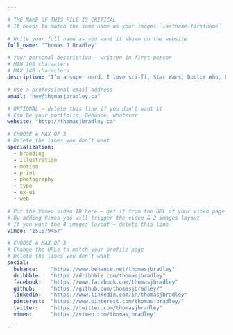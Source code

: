 ```yaml
---

# THE NAME OF THIS FILE IS CRITICAL
# It needs to match the same name as your images `lastname-firstname`

# Write your full name as you want it shown on the website
full_name: "Thomas J Bradley"

# Your personal description — written in first-person
# MIN 100 characters
# MAX 140 characters
description: "I’m a super nerd. I love sci-fi, Star Wars, Doctor Who, Firefly, Star Trek, Ghostbusters, Godzilla, science, space, and dinosaurs."

# Use a professional email address
email: "hey@thomasjbradley.ca"

# OPTIONAL — delete this line if you don't want it
# Can be your portfolio, Behance, whatever
website: "http://thomasjbradley.ca"

# CHOOSE A MAX OF 3
# Delete the lines you don’t want
specialization:
  - branding
  - illustration
  - motion
  - print
  - photography
  - type
  - ux-ui
  - web

# Put the Vimeo video ID here — get it from the URL of your video page
# By adding Vimeo you will trigger the video & 2 images layout
# If you want the 4 images layout — delete this line
vimeo: "151579457"

# CHOOSE A MAX OF 3
# Change the URLs to match your profile page
# Delete the lines you don’t want
social:
  behance:    "https://www.behance.net/thomasjbradley"
  dribbble:   "https://dribbble.com/thomasjbradley"
  facebook:   "https://www.facebook.com/thomasjbradley"
  github:     "https://github.com/thomasjbradley/"
  linkedin:   "https://www.linkedin.com/in/thomasjbradley"
  pinterest:  "https://www.pinterest.com/thomasjbradley/"
  twitter:    "https://twitter.com/thomasjbradley"
  vimeo:      "https://vimeo.com/thomasjbradley"

---
```

